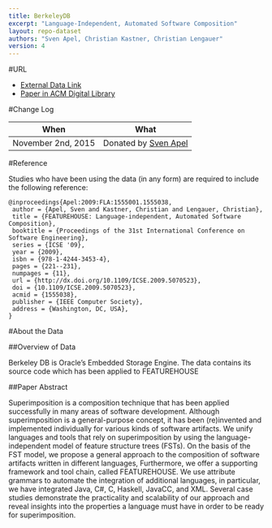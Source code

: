 ```yaml
---
title: BerkeleyDB
excerpt: "Language-Independent, Automated Software Composition"
layout: repo-dataset
authors: "Sven Apel, Christian Kastner, Christian Lengauer"
version: 4
---
```


#URL
<br>
* [External Data Link](http://www.oracle.com/technetwork/database/database-technologies/berkeleydb/downloads/index.html)
* [Paper in ACM Digital Library](http://dl.acm.org/citation.cfm?id=1555038)

#Change Log

When | What
---- | ----
November 2nd, 2015 | Donated by [Sven Apel](mailto:apel@uni-passau.de)

#Reference

Studies who have been using the data (in any form) are required to include the following reference:

```
@inproceedings{Apel:2009:FLA:1555001.1555038,
 author = {Apel, Sven and Kastner, Christian and Lengauer, Christian},
 title = {FEATUREHOUSE: Language-independent, Automated Software Composition},
 booktitle = {Proceedings of the 31st International Conference on Software Engineering},
 series = {ICSE '09},
 year = {2009},
 isbn = {978-1-4244-3453-4},
 pages = {221--231},
 numpages = {11},
 url = {http://dx.doi.org/10.1109/ICSE.2009.5070523},
 doi = {10.1109/ICSE.2009.5070523},
 acmid = {1555038},
 publisher = {IEEE Computer Society},
 address = {Washington, DC, USA},
}
```

#About the Data

##Overview of Data

Berkeley DB is Oracle’s Embedded Storage Engine. The data contains its source code which has been applied to FEATUREHOUSE

##Paper Abstract

Superimposition is a composition technique that has been applied successfully in many areas of software development. Although superimposition is a general-purpose concept, it has been (re)invented and implemented individually for various kinds of software artifacts. We unify languages and tools that rely on superimposition by using the language-independent model of feature structure trees (FSTs). On the basis of the FST model, we propose a general approach to the composition of software artifacts written in different languages, Furthermore, we offer a supporting framework and tool chain, called FEATUREHOUSE. We use attribute grammars to automate the integration of additional languages, in particular, we have integrated Java, C#, C, Haskell, JavaCC, and XML. Several case studies demonstrate the practicality and scalability of our approach and reveal insights into the properties a language must have in order to be ready for superimposition.
